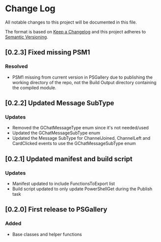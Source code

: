 # Change Log

All notable changes to this project will be documented in this file.

The format is based on [Keep a Changelog](http://keepachangelog.com/)
and this project adheres to [Semantic Versioning](http://semver.org/).

## [0.2.3] Fixed missing PSM1

### Resolved

- PSM1 missing from current version in PSGallery due to publishing the working directory of the repo, not the Build Output directory containing the compiled module.

## [0.2.2] Updated Message SubType

### Updates

- Removed the GChatMessageType enum since it's not needed/used
- Updated the GChatMessageSubType enum
- Updated the Message SubType for ChannelJoined, ChannelLeft and CardClicked events to use the GChatMessageSubType enum

## [0.2.1] Updated manifest and build script

### Updates

- Manifest updated to include FunctionsToExport list
- Build script updated to only update PowerShellGet during the Publish task

## [0.2.0] First release to PSGallery

### Added

- Base classes and helper functions
